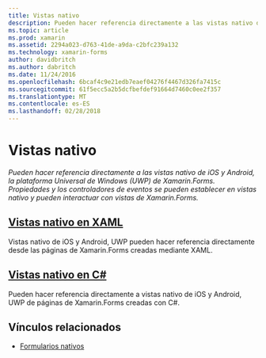 ```yaml
---
title: Vistas nativo
description: Pueden hacer referencia directamente a las vistas nativo de iOS y Android, la plataforma Universal de Windows (UWP) de Xamarin.Forms. Propiedades y los controladores de eventos se pueden establecer en vistas nativo y pueden interactuar con vistas de Xamarin.Forms.
ms.topic: article
ms.prod: xamarin
ms.assetid: 2294a023-d763-41de-a9da-c2bfc239a132
ms.technology: xamarin-forms
author: davidbritch
ms.author: dabritch
ms.date: 11/24/2016
ms.openlocfilehash: 6bcaf4c9e21edb7eaef04276f4467d326fa7415c
ms.sourcegitcommit: 61f5ecc5a2b5dcfbefdef91664d7460c0ee2f357
ms.translationtype: MT
ms.contentlocale: es-ES
ms.lasthandoff: 02/28/2018
---
```

# <a name="native-views"></a>Vistas nativo

_Pueden hacer referencia directamente a las vistas nativo de iOS y Android, la plataforma Universal de Windows (UWP) de Xamarin.Forms. Propiedades y los controladores de eventos se pueden establecer en vistas nativo y pueden interactuar con vistas de Xamarin.Forms._

## <a name="native-views-in-xamlxamlmd"></a>[Vistas nativo en XAML](xaml.md)

Vistas nativo de iOS y Android, UWP pueden hacer referencia directamente desde las páginas de Xamarin.Forms creadas mediante XAML.

## <a name="native-views-in-ccodemd"></a>[Vistas nativo en C#](code.md)

Pueden hacer referencia directamente a vistas nativo de iOS y Android, UWP de páginas de Xamarin.Forms creadas con C#.


## <a name="related-links"></a>Vínculos relacionados

- [Formularios nativos](~/xamarin-forms/platform/native-forms.md)
